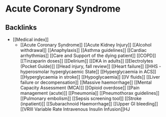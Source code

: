 # Acute Coronary Syndrome

## Backlinks
* [[Medical index]]
	* [[Acute Coronary Syndrome]]
	[[Acute Kidney Injury]]
	[[Alcohol withdrawal]]
	[[Anaphylaxis]]
	[[Asthma guidelines]]
	[[Cardiac arrhythmias]]
	[[Care and Support of the dying patient]]
	[[COPD]]
	[[Tinzaparin doses]]
	[[Delirium]]
	[[DKA in adults]]
	[[Electrolytes (Pocket Guide)]]
	[[Head injury, fall review]]
	[[Heart failure]]
	[[HHS - hyperosmolar hyperglycaemic State]]
	[[Hyperglycaemia in ACS]]
	[[Hyperglycaemia in stroke]]
	[[Hypoglycaemia]]
	[[IV fluids]]
	[[Liver failure or decompensation]]
	[[Massive haemorrhage]]
	[[Mental Capacity Assessment (MCA)]]
	[[Opioid overdose]]
	[[Pain management (acute)]]
	[[Pneumonia]]
	[[Pneumothorax guidelines]]
	[[Pulmonary embolism]]
	[[Sepsis screening tool]]
	[[Stroke (inpatient)]]
	[[Subarachnoid Haemorrhage]]
	[[Upper GI bleeding]]
	[[VRIII Variable Rate Intravenous Insulin Infusion]]HJ

<!-- {BearID:63907106-9EA4-40B7-AB72-15B2F8043D1B-46174-0000098D391C5B01} -->
